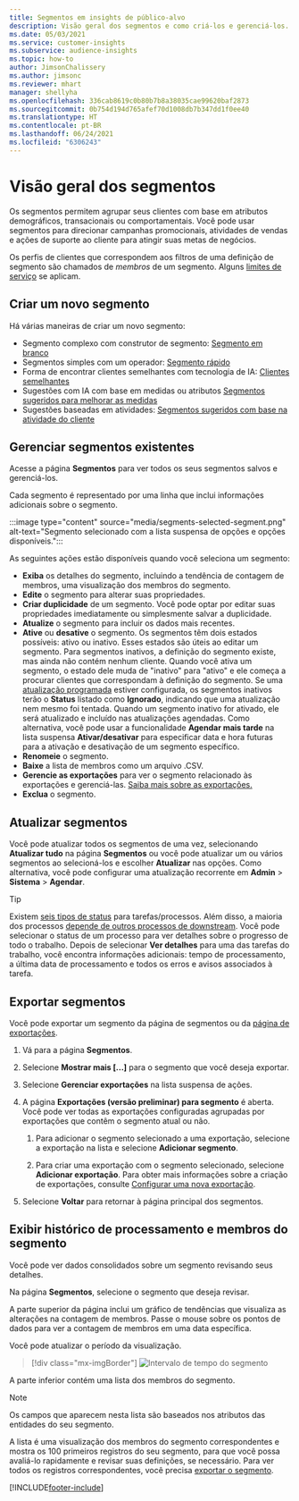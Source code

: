 ```yaml
---
title: Segmentos em insights de público-alvo
description: Visão geral dos segmentos e como criá-los e gerenciá-los.
ms.date: 05/03/2021
ms.service: customer-insights
ms.subservice: audience-insights
ms.topic: how-to
author: JimsonChalissery
ms.author: jimsonc
ms.reviewer: mhart
manager: shellyha
ms.openlocfilehash: 336cab8619c0b80b7b8a38035cae99620baf2873
ms.sourcegitcommit: 0b754d194d765afef70d1008db7b347dd1f0ee40
ms.translationtype: HT
ms.contentlocale: pt-BR
ms.lasthandoff: 06/24/2021
ms.locfileid: "6306243"
---
```

# <a name="segments-overview"></a>Visão geral dos segmentos

Os segmentos permitem agrupar seus clientes com base em atributos demográficos, transacionais ou comportamentais. Você pode usar segmentos para direcionar campanhas promocionais, atividades de vendas e ações de suporte ao cliente para atingir suas metas de negócios.

Os perfis de clientes que correspondem aos filtros de uma definição de segmento são chamados de *membros* de um segmento. Alguns [limites de serviço](service-limits.md) se aplicam.

## <a name="create-a-new-segment"></a>Criar um novo segmento

Há várias maneiras de criar um novo segmento: 

- Segmento complexo com construtor de segmento: [Segmento em branco](segment-builder.md#create-a-new-segment)
- Segmentos simples com um operador: [Segmento rápido](segment-builder.md#quick-segments)
- Forma de encontrar clientes semelhantes com tecnologia de IA: [Clientes semelhantes](find-similar-customer-segments.md)
- Sugestões com IA com base em medidas ou atributos [Segmentos sugeridos para melhorar as medidas](suggested-segments.md)
- Sugestões baseadas em atividades: [Segmentos sugeridos com base na atividade do cliente](suggested-segments-activity.md)

## <a name="manage-existing-segments"></a>Gerenciar segmentos existentes

Acesse a página **Segmentos** para ver todos os seus segmentos salvos e gerenciá-los.

Cada segmento é representado por uma linha que inclui informações adicionais sobre o segmento.

:::image type="content" source="media/segments-selected-segment.png" alt-text="Segmento selecionado com a lista suspensa de opções e opções disponíveis.":::

As seguintes ações estão disponíveis quando você seleciona um segmento:

- **Exiba** os detalhes do segmento, incluindo a tendência de contagem de membros, uma visualização dos membros do segmento.
- **Edite** o segmento para alterar suas propriedades.
- **Criar duplicidade** de um segmento. Você pode optar por editar suas propriedades imediatamente ou simplesmente salvar a duplicidade.
- **Atualize** o segmento para incluir os dados mais recentes.
- **Ative** ou **desative** o segmento. Os segmentos têm dois estados possíveis: ativo ou inativo. Esses estados são úteis ao editar um segmento. Para segmentos inativos, a definição do segmento existe, mas ainda não contém nenhum cliente. Quando você ativa um segmento, o estado dele muda de "inativo" para "ativo" e ele começa a procurar clientes que correspondam à definição do segmento. Se uma [atualização programada](system.md#schedule-tab) estiver configurada, os segmentos inativos terão o **Status** listado como **Ignorado**, indicando que uma atualização nem mesmo foi tentada. Quando um segmento inativo for ativado, ele será atualizado e incluído nas atualizações agendadas.
  Como alternativa, você pode usar a funcionalidade **Agendar mais tarde** na lista suspensa **Ativar/desativar** para especificar data e hora futuras para a ativação e desativação de um segmento específico.
- **Renomeie** o segmento.
- **Baixe** a lista de membros como um arquivo .CSV.
- **Gerencie as exportações** para ver o segmento relacionado às exportações e gerenciá-las. [Saiba mais sobre as exportações.](export-destinations.md)
- **Exclua** o segmento.

## <a name="refresh-segments"></a>Atualizar segmentos

Você pode atualizar todos os segmentos de uma vez, selecionando **Atualizar tudo** na página **Segmentos** ou você pode atualizar um ou vários segmentos ao selecioná-los e escolher **Atualizar** nas opções. Como alternativa, você pode configurar uma atualização recorrente em **Admin** > **Sistema** > **Agendar**.

> [!TIP]
> Existem [seis tipos de status](system.md#status-types) para tarefas/processos. Além disso, a maioria dos processos [depende de outros processos de downstream](system.md#refresh-policies). Você pode selecionar o status de um processo para ver detalhes sobre o progresso de todo o trabalho. Depois de selecionar **Ver detalhes** para uma das tarefas do trabalho, você encontra informações adicionais: tempo de processamento, a última data de processamento e todos os erros e avisos associados à tarefa.

## <a name="export-segments"></a>Exportar segmentos

Você pode exportar um segmento da página de segmentos ou da [página de exportações](export-destinations.md). 

1. Vá para a página **Segmentos**.

1. Selecione **Mostrar mais [...]** para o segmento que você deseja exportar.

1. Selecione **Gerenciar exportações** na lista suspensa de ações.

1. A página **Exportações (versão preliminar) para segmento** é aberta. Você pode ver todas as exportações configuradas agrupadas por exportações que contêm o segmento atual ou não.

   1. Para adicionar o segmento selecionado a uma exportação, selecione a exportação na lista e selecione **Adicionar segmento**.

   1. Para criar uma exportação com o segmento selecionado, selecione **Adicionar exportação**. Para obter mais informações sobre a criação de exportações, consulte [Configurar uma nova exportação](export-destinations.md#set-up-a-new-export).

1. Selecione **Voltar** para retornar à página principal dos segmentos.

## <a name="view-processing-history-and-segment-members"></a>Exibir histórico de processamento e membros do segmento

Você pode ver dados consolidados sobre um segmento revisando seus detalhes.

Na página **Segmentos**, selecione o segmento que deseja revisar.

A parte superior da página inclui um gráfico de tendências que visualiza as alterações na contagem de membros. Passe o mouse sobre os pontos de dados para ver a contagem de membros em uma data específica.

Você pode atualizar o período da visualização.

> [!div class="mx-imgBorder"]
> ![Intervalo de tempo do segmento](media/segment-time-range.png "Intervalo de tempo do segmento")

A parte inferior contém uma lista dos membros do segmento.

> [!NOTE]
> Os campos que aparecem nesta lista são baseados nos atributos das entidades do seu segmento.
>
>A lista é uma visualização dos membros do segmento correspondentes e mostra os 100 primeiros registros do seu segmento, para que você possa avaliá-lo rapidamente e revisar suas definições, se necessário. Para ver todos os registros correspondentes, você precisa [exportar o segmento](export-destinations.md).

[!INCLUDE[footer-include](../includes/footer-banner.md)] 
